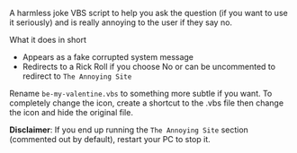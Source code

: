 A harmless joke VBS script to help you ask the question (if you want to use it seriously) and is really annoying to the user if they say no.

What it does in short

- Appears as a fake corrupted system message
- Redirects to a Rick Roll if you choose No or can be uncommented to redirect to `The Annoying Site`

Rename `be-my-valentine.vbs` to something more subtle if you want. To completely change the icon,
create a shortcut to the .vbs file then change the icon and hide the original file.

**Disclaimer**: If you end up running the `The Annoying Site` section (commented out by default), restart your PC to stop it.
